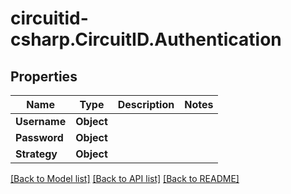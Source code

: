 
# circuitid-csharp.CircuitID.Authentication

## Properties

Name | Type | Description | Notes
------------ | ------------- | ------------- | -------------
**Username** | **Object** |  | 
**Password** | **Object** |  | 
**Strategy** | **Object** |  | 

[[Back to Model list]](../README.md#documentation-for-models)
[[Back to API list]](../README.md#documentation-for-api-endpoints)
[[Back to README]](../README.md)

